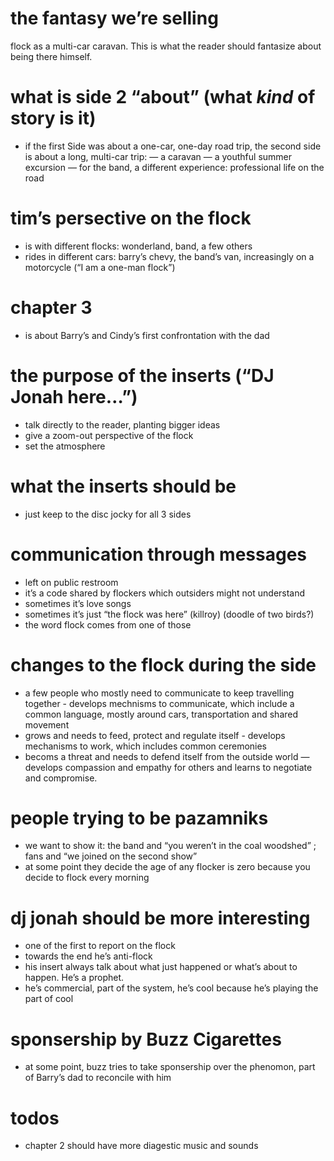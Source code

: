 # the fantasy we’re selling 
flock as a multi-car caravan. This is what the reader should fantasize about being there himself. 

# what is side 2 “about” (what *kind* of story is it)
- if the first Side was about a one-car, one-day road trip, the second side is about a long, multi-car trip: 
— a caravan
— a youthful summer excursion
— for the band, a different experience: professional life on the road 

# tim’s persective on the flock
- is with different flocks: wonderland, band, a few others
- rides in different cars: barry’s chevy, the band’s van, increasingly on a motorcycle (“I am a one-man flock”)

# chapter 3
- is about Barry’s and Cindy’s first confrontation with the dad

# the purpose of the inserts (“DJ Jonah here…”)
- talk directly to the reader, planting bigger ideas
- give a zoom-out perspective of the flock
- set the atmosphere 

# what the inserts should be 
- just keep to the disc jocky for all 3 sides 

# communication through messages
- left on public restroom 
- it’s a code shared by flockers which outsiders might not understand
- sometimes it’s love songs
- sometimes it’s just “the flock was here” (killroy) (doodle of two birds?) 
- the word flock comes from one of those 

# changes to the flock during the side
- a few people who mostly need to communicate to keep travelling together - develops mechnisms to communicate, which include a common language, mostly around cars, transportation and shared movement 
- grows and needs to feed, protect and regulate itself - develops mechanisms to work, which includes common ceremonies
- becoms a threat and needs to defend itself from the outside world — develops compassion and empathy for others and learns to negotiate and compromise. 

# people trying to be pazamniks
- we want to show it: the band and “you weren’t in the coal woodshed” ; fans and “we joined on the second show”
- at some point they decide the age of any flocker is zero because you decide to flock every morning 

# dj jonah should be more interesting
- one of the first to report on the flock
- towards the end he’s anti-flock
- his insert always talk about what just happened or what’s about to happen. He’s a prophet.
- he’s commercial, part of the system, he’s cool because he’s playing the part of cool 

# sponsership by Buzz Cigarettes
- at some point, buzz tries to take sponsership over the phenomon, part of Barry’s dad to reconcile with him

# todos
- chapter 2 should have more diagestic music and sounds 
